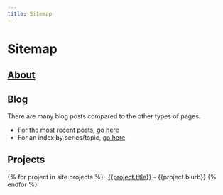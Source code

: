 ```yaml
---
title: Sitemap
---
```

# Sitemap

## [About](/about.html)

## Blog
There are many blog posts compared to the other types of pages.
- For the most recent posts, [go here](/blog.html)
- For an index by series/topic, [go here](/blog_guide.html)

## Projects
{% for project in site.projects %}- [{{project.title}}]({{project.url}}) - {{project.blurb}}
{% endfor %}
